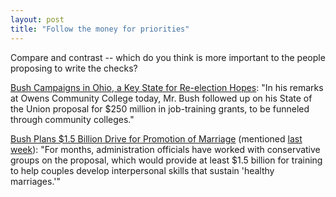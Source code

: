 ```yaml
---
layout: post
title: "Follow the money for priorities"
---
```




<p>Compare and contrast -- which do you think is more important to the people proposing to write the checks?</p>

<p><a href="http://www.nytimes.com/2004/01/21/politics/21CND-BUSH.html">Bush Campaigns in Ohio, a Key State for Re-election Hopes</a>: "In his remarks at Owens Community College today, Mr. Bush followed up on his State of the Union proposal for $250 million in job-training grants, to be funneled through community colleges."

<p><a href="http://www.nytimes.com/2004/01/14/politics/campaigns/14MARR.htm">Bush Plans $1.5 Billion Drive for Promotion of Marriage</a> (mentioned <a href="/2004/01/14/president_promotes_marriage.html">last week</a>): "For months, administration officials have worked with conservative groups on the proposal, which would provide at least $1.5 billion for training to help couples develop interpersonal skills that sustain 'healthy marriages.'"</p>


